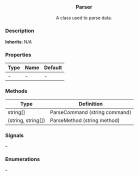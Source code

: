 <div align="center">
	<h3>Parser</h1>
	<p>A class used to parse data.</p>
</div>

### Description

**Inherits**: N/A

### Properties

| Type | Name | Default |
| ---- | ---- | ------- |
| -    | -    | -       |

### Methods

| Type               | Definition                    |
| ------------------ | ----------------------------- |
| string[]           | ParseCommand (string command) |
| (string, string[]) | ParseMethod (string method)   |

### Signals

**-**

### Enumerations

**-**
